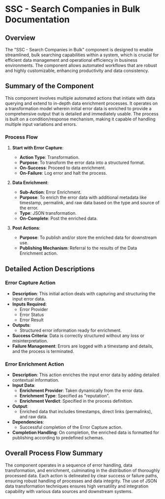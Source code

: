 # SSC - Search Companies in Bulk Documentation

## Overview
The "SSC - Search Companies in Bulk" component is designed to enable streamlined, bulk searching capabilities within a system, which is crucial for efficient data management and operational efficiency in business environments. The component allows automated workflows that are robust and highly customizable, enhancing productivity and data consistency.

## Summary of the Component
This component involves multiple automated actions that initiate with data querying and extend to in-depth data enrichment processes. It operates on a transformation model wherein initial error data is enriched to provide a comprehensive output that is detailed and immediately usable. The process is built on a condition/response mechanism, making it capable of handling multiple input variations and errors.

### Process Flow
1. **Start with Error Capture**:
   - **Action Type**: Transformation.
   - **Purpose**: To transform the error data into a structured format.
   - **On-Success**: Proceed to data enrichment.
   - **On-Failure**: Log error and halt the process.

2. **Data Enrichment**:
   - **Sub-Action**: Error Enrichment.
   - **Purpose**: To enrich the error data with additional metadata like timestamp, permalink, and raw data based on the type and source of the error.
   - **Type**: JSON transformation.
   - **On-Complete**: Post the enriched data.

3. **Post Actions**:
   - **Purpose**: To publish and/or store the enriched data for downstream use.
   - **Publishing Mechanism**: Referral to the results of the Data Enrichment action.

## Detailed Action Descriptions

### Error Capture Action
- **Description**: This initial action deals with capturing and structuring the input error data.
- **Inputs Required**:
  - Error Provider
  - Error Status
  - Error Result
- **Outputs**:
  - Structured error information ready for enrichment.
- **Success Criteria**: Data is correctly structured without any loss or misinterpretation.
- **Failure Management**: Errors are logged with a timestamp and details, and the process is terminated.

### Error Enrichment Action
- **Description**: This action enriches the input error data by adding detailed contextual information.
- **Input Data**:
  - **Enrichment Provider**: Taken dynamically from the error data.
  - **Enrichment Type**: Specified as "reputation".
  - **Enrichment Verdict**: Specified in the process definition.
- **Output**:
  - Enriched data that includes timestamps, direct links (permalinks), and raw data.
- **Dependencies**:
  - Successful completion of the Error Capture action.
- **Completion Handling**: On completion, the enriched data is formatted for publishing according to predefined schemas.

## Overall Process Flow Summary
The component operates in a sequence of error handling, data transformation, and enrichment, culminating in the distribution of thoroughly processed data. Each action is delineated by clear success or failure paths, ensuring robust handling of processes and data integrity. The use of JSON data transformation techniques ensures high versatility and integration capability with various data sources and downstream systems.

